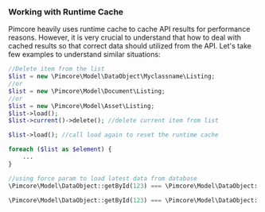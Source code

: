 ### Working with Runtime Cache
Pimcore heavily uses runtime cache to cache API results for performance reasons. However, it is very crucial to understand that how to deal with cached results so that correct data should utilized from the API. Let's take few examples to understand similar situations:

```php
//Delete item from the list
$list = new \Pimcore\Model\DataObject\Myclassname\Listing;
//or
$list = new \Pimcore\Model\Document\Listing;
//or
$list = new \Pimcore\Model\Asset\Listing;
$list->load();
$list->current()->delete(); //delete current item from list

$list->load(); //call load again to reset the runtime cache

foreach ($list as $element) {
    ...
}

//using force param to load latest data from database
\Pimcore\Model\DataObject::getById(123) === \Pimcore\Model\DataObject::getById(123) => true

\Pimcore\Model\DataObject::getById(123) === \Pimcore\Model\DataObject::getById(123, ['force' =>> true]) => false
```
